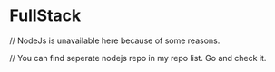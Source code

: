 # FullStack

// NodeJs is unavailable here because of some reasons.

// You can find seperate nodejs repo in my repo list. Go and check it.
